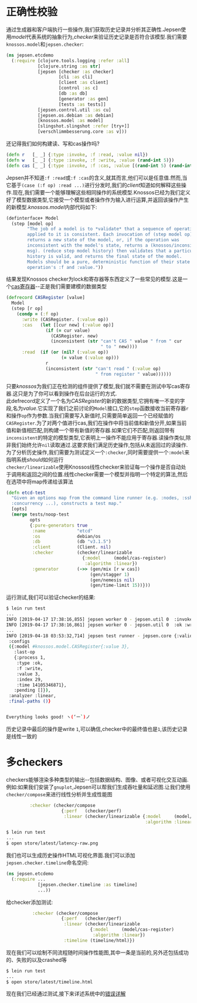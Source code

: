 # 正确性校验

通过生成器和客户端执行一些操作,我们获取历史记录并分析其正确性.Jepsen使用*model*代表系统的抽象行为,*checker*来验证历史记录是否符合该模型.我们需要`knossos.model`和`jepsen.checker`:

```clojure
(ns jepsen.etcdemo
  (:require [clojure.tools.logging :refer :all]
            [clojure.string :as str]
            [jepsen [checker :as checker]
                    [cli :as cli]
                    [client :as client]
                    [control :as c]
                    [db :as db]
                    [generator :as gen]
                    [tests :as tests]]
            [jepsen.control.util :as cu]
            [jepsen.os.debian :as debian]
            [knossos.model :as model]
            [slingshot.slingshot :refer [try+]]
            [verschlimmbesserung.core :as v]))
```

还记得我们如何构建读、写和cas操作吗?

```clojure
(defn r   [_ _] {:type :invoke, :f :read, :value nil})
(defn w   [_ _] {:type :invoke, :f :write, :value (rand-int 5)})
(defn cas [_ _] {:type :invoke, :f :cas, :value [(rand-int 5) (rand-int 5)]})
```

Jepsen并不知道`:f :read`或`:f :cas`的含义,就其而言,他们可以是任意值.然而,当它基于`(case (:f op) :read ...)`进行分发时,我们的*client*知道如何解释这些操作.现在,我们需要一个能够理解这些相同操作的系统模型.Knossos已经为我们定义好了模型数据类型,它接受一个模型或者操作作为输入进行运算,并返回该操作产生的新模型.*knossos.model*内部代码如下:

```clojure
(definterface+ Model
  (step [model op]
        "The job of a model is to *validate* that a sequence of operations
        applied to it is consistent. Each invocation of (step model op)
        returns a new state of the model, or, if the operation was
        inconsistent with the model's state, returns a (knossos/inconsistent
        msg). (reduce step model history) then validates that a particular
        history is valid, and returns the final state of the model.
        Models should be a pure, deterministic function of their state and an
        operation's :f and :value."))
```

结果发现Knossos checker为lock和寄存器等东西定义了一些常见的模型.这是一个[cas寄存器](https://github.com/jepsen-io/knossos/blob/443a5a081c76be315eb01c7990cc7f1d9e41ed9b/src/knossos/model.clj#L66-L80)--正是我们需要建模的数据类型

```clojure
(defrecord CASRegister [value]
  Model
  (step [r op]
    (condp = (:f op)
      :write (CASRegister. (:value op))
      :cas   (let [[cur new] (:value op)]
               (if (= cur value)
                 (CASRegister. new)
                 (inconsistent (str "can't CAS " value " from " cur
                                    " to " new))))
      :read  (if (or (nil? (:value op))
                     (= value (:value op)))
               r
               (inconsistent (str "can't read " (:value op)
                                  " from register " value))))))
```

只要*knossos*为我们正在检测的组件提供了模型,我们就不需要在测试中写cas寄存器.这只是为了你可以看到操作在后台运行的方式.  
此defrecord定义了一个名为*CASRegister*的新的数据类型,它拥有唯一不变的字段,名为*value*.它实现了我们之前讨论的`Model`接口,它的`step`函数接收当前寄存器`r`和操作`op`作为参数.当我们需要写入新值时,只需要简单返回一个已经赋值的`CASRegister`.为了对两个值进行cas,我们在操作中将当前值和新值分开,如果当前值和新值相匹配,则构建一个带有新值的寄存器.如果它们不匹配,则返回带有`inconsistent`的特定的模型类型,它表明上一操作不能应用于寄存器.读操作类似,除非我们始终允许`nil`读取通过.这要求我们满足历史操作,包括从未返回过的读操作.  
为了分析历史操作,我们需要为测试定义一个`:checker`,同时需要提供一个`:model`来指明系统*should*如何运行  
`checker/linearizable`使用Knossos线性checker来验证每一个操作是否自动处于调用和返回之间的位置.线性checker需要一个模型并指明一个特定的算法,然后在选项中将map传递给该算法

```clojure
(defn etcd-test
  "Given an options map from the command line runner (e.g. :nodes, :ssh,
  :concurrency ...), constructs a test map."
  [opts]
  (merge tests/noop-test
         opts
         {:pure-generators true
          :name            "etcd"
          :os              debian/os
          :db              (db "v3.1.5")
          :client          (Client. nil)
          :checker         (checker/linearizable
                             {:model     (model/cas-register)
                              :algorithm :linear})
          :generator       (->> (gen/mix [r w cas])
                                (gen/stagger 1)
                                (gen/nemesis nil)
                                (gen/time-limit 15))}))
```

运行测试,我们可以验证checker的结果:

```bash
$ lein run test
...
INFO [2019-04-17 17:38:16,855] jepsen worker 0 - jepsen.util 0  :invoke :write  1
INFO [2019-04-17 17:38:16,861] jepsen worker 0 - jepsen.util 0  :ok :write  1
...
INFO [2019-04-18 03:53:32,714] jepsen test runner - jepsen.core {:valid? true,
 :configs
 ({:model #knossos.model.CASRegister{:value 3},
   :last-op
   {:process 1,
    :type :ok,
    :f :write,
    :value 3,
    :index 29,
    :time 14105346871},
   :pending []}),
 :analyzer :linear,
 :final-paths ()}


Everything looks good! ヽ(‘ー`)ノ
```

历史记录中最后的操作是write `1`,可以确信,checker中的最终值也是`1`,该历史记录是线性一致的

# 多checkers

checkers能够渲染多种类型的输出--包括数据结构、图像、或者可视化交互动画.例如:如果我们安装了`gnuplot`,Jepsen可以帮我们生成吞吐量和延迟图.让我们使用`checker/compose`来进行线性分析并生成性能图

```clojure
         :checker (checker/compose
                     {:perf   (checker/perf)
                      :linear (checker/linearizable {:model     (model/cas-register)
                                                     :algorithm :linear})})
```
```bash
$ lein run test
...
$ open store/latest/latency-raw.png
```

我们也可以生成历史操作HTML可视化界面.我们可以添加`jepsen.checker.timeline`命名空间:

```clojure
(ns jepsen.etcdemo
  (:require ...
            [jepsen.checker.timeline :as timeline]
            ...))
```

给checker添加测试:

```clojure
          :checker (checker/compose
                     {:perf   (checker/perf)
                      :linear (checker/linearizable
                                {:model     (model/cas-register)
                                 :algorithm :linear})
                      :timeline (timeline/html)})
```

现在我们可以绘制不同流程随时间操作性能图,其中一条是当前的,另外还包括成功的、失败的以及crashed等

```bash
$ lein run test
...
$ open store/latest/timeline.html
```

现在我们已经通过测试,接下来详述系统中的[错误详解](https://github.com/jaydenwen123/jepsen/blob/main/doc/cn_tutorial/05-cn-nemesis.md)